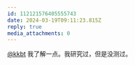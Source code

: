 ```yaml
---
id: 112121576405555743
date: 2024-03-19T09:11:23.815Z
reply: true
media_attachments: 0
---
```


[@kkbt](https://hello.2heng.xin/@kkbt) 我了解一点。我研究过，但是没测过。

